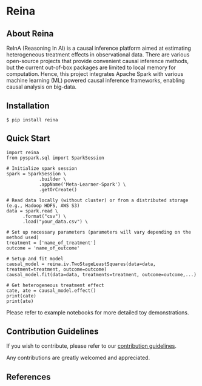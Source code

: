 # Reina

## About Reina
ReInA (Reasoning In AI) is a causal inference platform aimed at estimating heterogeneous treatment effects in observational data. There are various open-source projects that provide convenient causal inference methods, but the current out-of-box packages are limited to local memory for computation. Hence, this project integrates Apache Spark with various machine learning (ML) powered causal inference frameworks, enabling causal analysis on big-data.

## Installation
    $ pip install reina
    
## Quick Start
    import reina
    from pyspark.sql import SparkSession

    # Initialize spark session
    spark = SparkSession \
                .builder \
                .appName('Meta-Learner-Spark') \
                .getOrCreate()
    
    # Read data locally (without cluster) or from a distributed storage (e.g., Hadoop HDFS, AWS S3) 
    data = spark.read \
          .format("csv") \
          .load("your_data.csv") \
    
    # Set up necessary parameters (parameters will vary depending on the method used)
    treatment = ['name_of_treatment']
    outcome = 'name_of_outcome'
    
    # Setup and fit model
    causal_model = reina.iv.TwoStageLeastSquares(data=data, treatment=treatment, outcome=outcome)
    causal_model.fit(data=data, treatments=treatment, outcome=outcome,...)
    
    # Get heterogeneous treatment effect
    cate, ate = causal_model.effect()
    print(cate)
    print(ate)
    
Please refer to example notebooks for more detailed toy demonstrations.

## Contribution Guidelines
If you wish to contribute, please refer to our [contribution guidelines](./CONTRIBUTIONS.md).

Any contributions are greatly welcomed and appreciated.

## References
